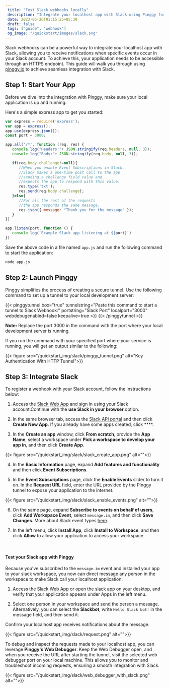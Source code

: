 ```yaml
---
 title: "Test Slack webhooks locally" 
 description: "Integrate your localhost app with Slack using Pinggy for seamless webhook testing and real-time notifications."
 date: 2023-05-26T01:15:25+05:30 
 draft: false 
 tags: ["guide", "webhook"]
 og_image: "/quickstart/images/slack.svg"
---
```


Slack webhooks can be a powerful way to integrate your localhost app with Slack, allowing you to receive notifications when specific events occur in your Slack account. To achieve this, your application needs to be accessible through an HTTPS endpoint. This guide will walk you through using [pinggy.io](https://pinggy.io) to achieve seamless integration with Slack.

## Step 1: Start Your App

Before we dive into the integration with Pinggy, make sure your local application is up and running.

Here's a simple express app to get you started:

```javascript
var express = require('express');
var app = express();
app.use(express.json());
const port = 3000;

app.all('/*', function (req, res) {
   console.log("Headers:"+ JSON.stringify(req.headers, null, 3));
   console.log("Body:"+ JSON.stringify(req.body, null, 3));

   if(req.body.challenge!=null){
      //When you enable Event Subscriptions in Slack, 
      //Slack makes a one-time post call to the app
      //sending a challenge field value and 
      //expects the app to respond with this value.
      res.type('txt');
      res.send(req.body.challenge);
   }else{
      //For all the rest of the requests 
      //the app responds the same message.
      res.json({ message: "Thank you for the message" });
   }
})

app.listen(port, function () {
   console.log(`Example Slack app listening at ${port}`)
})
```

Save the above code in a file named `app.js` and run the following command to start the application:

```bash
node app.js
```

## Step 2: Launch Pinggy

Pinggy simplifies the process of creating a secure tunnel. Use the following command to set up a tunnel to your local development server:

{{< pinggytunnel box="true" tunnelstring="Paste this command to start a tunnel to Slack Webhook:" portstring="Slack Port" localport="3000" webdebugenabled=false keepalive=true >}}
{{< /pinggytunnel >}}

**Note:** Replace the port 3000 in the command with the port where your local development server is running.

If you run the command with your specified port where your service is running, you will get an output similar to the following:

{{< figure src="/quickstart_img/slack/pinggy_tunnel.png" alt="Key Authentication With HTTP Tunnel">}}

## Step 3: Integrate Slack

To register a webhook with your Slack account, follow the instructions below:

1. Access the [Slack Web App](https://app.slack.com) and sign in using your Slack account.Continue with the **use Slack in your browser** option.

2. In the same browser tab, access the [Slack API portal](https://api.slack.com/apps) and then click **Create New App**. If you already have some apps created, click \*\*\*\*.

3. In the **Create an app** window, click **From scratch**, provide the **App Name**, select a workspace under **Pick a workspace to develop your app in**, and then click **Create App**.

{{< figure src="/quickstart_img/slack/slack_create_app.png" alt="">}}

4. In the **Basic Information** page, expand **Add features and functionality** and then click **Event Subscriptions**.

5. In the **Event Subscriptions** page, click the **Enable Events** slider to turn it on. In the **Request URL** field, enter the URL provided by the Pinggy tunnel to expose your application to the internet.

{{< figure src="/quickstart_img/slack/slack_enable_events.png" alt="">}}

6. On the same page, expand **Subscribe to events on behalf of users**, click **Add Workspace Event**, select `message.im`, and then click **Save Changes**. More about Slack event types [here](https://api.slack.com/events).

7. In the left menu, click **Install App**, click **Install to Workspace**, and then click **Allow** to allow your application to access your workspace.

</br>

#### Test your Slack app with Pinggy

Because you've subscribed to the `message.im` event and installed your app to your slack workspace, you now can direct message any person in the workspace to make Slack call your localhost application:

1. Access the [Slack Web App](https://app.slack.com) or open the slack app on your desktop, and verify that your application appears under Apps in the left menu.

2. Select one person in your workspace and send the person a message. Alternatively, you can select the **Slackbot**, write `Hello Slack bot!` in the message field, and then send it.

Confirm your localhost app receives notifications about the message.

{{< figure src="/quickstart_img/slack/request.png" alt="">}}

To debug and inspect the requests made to your localhost app, you can leverage **Pinggy's Web Debugger**. Keep the Web Debugger open, and when you receive the URL after starting the tunnel, visit the selected web debugger port on your local machine. This allows you to monitor and troubleshoot incoming requests, ensuring a smooth integration with Slack.

{{< figure src="/quickstart_img/slack/web_debugger_with_slack.png" alt="">}}